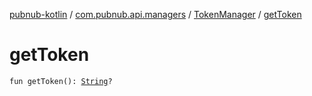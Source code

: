 [pubnub-kotlin](../../index.md) / [com.pubnub.api.managers](../index.md) / [TokenManager](index.md) / [getToken](./get-token.md)

# getToken

`fun getToken(): `[`String`](https://kotlinlang.org/api/latest/jvm/stdlib/kotlin/-string/index.html)`?`